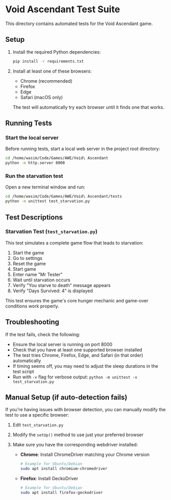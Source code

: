 # Void Ascendant Test Suite

This directory contains automated tests for the Void Ascendant game.

## Setup

1. Install the required Python dependencies:
   ```bash
   pip install -r requirements.txt
   ```

2. Install at least one of these browsers:
   - Chrome (recommended)
   - Firefox
   - Edge
   - Safari (macOS only)

   The test will automatically try each browser until it finds one that works.

## Running Tests

### Start the local server

Before running tests, start a local web server in the project root directory:

```bash
cd /home/wasim/Code/Games/AWE/Void\ Ascendant
python -m http.server 8000
```

### Run the starvation test

Open a new terminal window and run:

```bash
cd /home/wasim/Code/Games/AWE/Void\ Ascendant/tests
python -m unittest test_starvation.py
```

## Test Descriptions

### Starvation Test (`test_starvation.py`)

This test simulates a complete game flow that leads to starvation:

1. Start the game
2. Go to settings
3. Reset the game
4. Start game
5. Enter name "Mr Tester" 
6. Wait until starvation occurs
7. Verify "You starve to death" message appears
8. Verify "Days Survived: 4" is displayed

This test ensures the game's core hunger mechanic and game-over conditions work properly.

## Troubleshooting

If the test fails, check the following:

- Ensure the local server is running on port 8000
- Check that you have at least one supported browser installed
- The test tries Chrome, Firefox, Edge, and Safari (in that order) automatically
- If timing seems off, you may need to adjust the sleep durations in the test script
- Run with `-v` flag for verbose output: `python -m unittest -v test_starvation.py`

## Manual Setup (if auto-detection fails)

If you're having issues with browser detection, you can manually modify the test to use a specific browser:

1. Edit `test_starvation.py`
2. Modify the `setUp()` method to use just your preferred browser
3. Make sure you have the corresponding webdriver installed:

   - **Chrome**: Install ChromeDriver matching your Chrome version
     ```bash
     # Example for Ubuntu/Debian
     sudo apt install chromium-chromedriver
     ```

   - **Firefox**: Install GeckoDriver
     ```bash
     # Example for Ubuntu/Debian
     sudo apt install firefox-geckodriver
     ```
